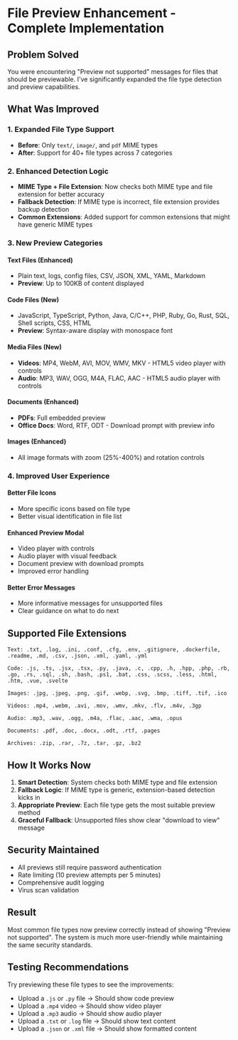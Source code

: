 # File Preview Enhancement - Complete Implementation

## Problem Solved
You were encountering "Preview not supported" messages for files that should be previewable. I've significantly expanded the file type detection and preview capabilities.

## What Was Improved

### 1. **Expanded File Type Support**
- **Before**: Only `text/`, `image/`, and `pdf` MIME types
- **After**: Support for 40+ file types across 7 categories

### 2. **Enhanced Detection Logic**
- **MIME Type + File Extension**: Now checks both MIME type and file extension for better accuracy
- **Fallback Detection**: If MIME type is incorrect, file extension provides backup detection
- **Common Extensions**: Added support for common extensions that might have generic MIME types

### 3. **New Preview Categories**

#### Text Files (Enhanced)
- Plain text, logs, config files, CSV, JSON, XML, YAML, Markdown
- **Preview**: Up to 100KB of content displayed

#### Code Files (New)
- JavaScript, TypeScript, Python, Java, C/C++, PHP, Ruby, Go, Rust, SQL, Shell scripts, CSS, HTML
- **Preview**: Syntax-aware display with monospace font

#### Media Files (New)
- **Videos**: MP4, WebM, AVI, MOV, WMV, MKV - HTML5 video player with controls
- **Audio**: MP3, WAV, OGG, M4A, FLAC, AAC - HTML5 audio player with controls

#### Documents (Enhanced)
- **PDFs**: Full embedded preview
- **Office Docs**: Word, RTF, ODT - Download prompt with preview info

#### Images (Enhanced)
- All image formats with zoom (25%-400%) and rotation controls

### 4. **Improved User Experience**

#### Better File Icons
- More specific icons based on file type
- Better visual identification in file list

#### Enhanced Preview Modal
- Video player with controls
- Audio player with visual feedback
- Document preview with download prompts
- Improved error handling

#### Better Error Messages
- More informative messages for unsupported files
- Clear guidance on what to do next

## Supported File Extensions

```
Text: .txt, .log, .ini, .conf, .cfg, .env, .gitignore, .dockerfile, .readme, .md, .csv, .json, .xml, .yaml, .yml

Code: .js, .ts, .jsx, .tsx, .py, .java, .c, .cpp, .h, .hpp, .php, .rb, .go, .rs, .sql, .sh, .bash, .ps1, .bat, .css, .scss, .less, .html, .htm, .vue, .svelte

Images: .jpg, .jpeg, .png, .gif, .webp, .svg, .bmp, .tiff, .tif, .ico

Videos: .mp4, .webm, .avi, .mov, .wmv, .mkv, .flv, .m4v, .3gp

Audio: .mp3, .wav, .ogg, .m4a, .flac, .aac, .wma, .opus

Documents: .pdf, .doc, .docx, .odt, .rtf, .pages

Archives: .zip, .rar, .7z, .tar, .gz, .bz2
```

## How It Works Now

1. **Smart Detection**: System checks both MIME type and file extension
2. **Fallback Logic**: If MIME type is generic, extension-based detection kicks in
3. **Appropriate Preview**: Each file type gets the most suitable preview method
4. **Graceful Fallback**: Unsupported files show clear "download to view" message

## Security Maintained
- All previews still require password authentication
- Rate limiting (10 preview attempts per 5 minutes)
- Comprehensive audit logging
- Virus scan validation

## Result
Most common file types now preview correctly instead of showing "Preview not supported". The system is much more user-friendly while maintaining the same security standards.

## Testing Recommendations
Try previewing these file types to see the improvements:
- Upload a `.js` or `.py` file → Should show code preview
- Upload a `.mp4` video → Should show video player
- Upload a `.mp3` audio → Should show audio player  
- Upload a `.txt` or `.log` file → Should show text content
- Upload a `.json` or `.xml` file → Should show formatted content
